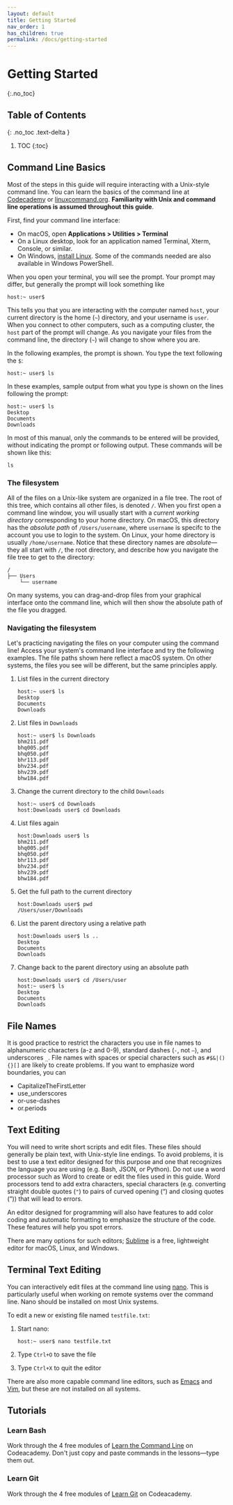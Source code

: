 ```yaml
---
layout: default
title: Getting Started
nav_order: 1
has_children: true
permalink: /docs/getting-started
---
```


# Getting Started
{:.no_toc}

## Table of Contents
{: .no_toc .text-delta }

1. TOC
{:toc}



## Command Line Basics

Most of the steps in this guide will require interacting with a Unix-style command line. You can learn the basics of the command line at [Codecademy](https://www.codecademy.com/learn/learn-the-command-line) or [linuxcommand.org](http://linuxcommand.org/lc3_learning_the_shell.php). **Familiarity with Unix and command line operations is assumed throughout this guide**.

First, find your command line interface:

- On macOS, open **Applications > Utilities > Terminal**
- On a Linux desktop, look for an application named Terminal, Xterm, Console, or similar.
- On Windows, [install Linux](https://docs.microsoft.com/en-us/windows/wsl/install-win10). Some of the commands needed are also available in Windows PowerShell.

When you open your terminal, you will see the prompt. Your prompt may differ, but generally the prompt will look something like

```terminal
host:~ user$
```

This tells you that you are interacting with the computer named `host`, your current directory is the home (`~`) directory, and your username is `user`. When you connect to other computers, such as a computing cluster, the `host` part of the prompt will change. As you navigate your files from the command line, the directory (`~`) will change to show where you are. 

In the following examples, the prompt is shown. You type the text following the `$`:

```terminal
host:~ user$ ls
```

In these examples, sample output from what you type is shown on the lines following the prompt:

```terminal
host:~ user$ ls
Desktop
Documents
Downloads
```

In most of this manual, only the commands to be entered will be provided, without indicating the prompt or following output. These commands will be shown like this:

```shell
ls
```

### The filesystem

All of the files on a Unix-like system are organized in a file tree. The root of this tree, which contains all other files, is denoted `/`. When you first open a command line window, you will usually start with a *current working directory* corresponding to your home directory. On macOS, this directory has the *absolute path* of `/Users/username`, where `username` is specifc to the account you use to login to the system. On Linux,  your home directory is usually `/home/username`. Notice that these directory names are *absolute*—they all start with `/`, the root directory, and describe how you navigate the file tree to get to the directory:

```
/
├── Users
    └── username
```

On many systems, you can drag-and-drop files from your graphical interface onto the command line, which will then show the absolute path of the file you dragged. 


### Navigating the filesystem

Let's practicing navigating the files on your computer using the command line! Access your system's command line interface and try the following examples. The file paths shown here reflect a macOS system. On other systems, the files you see will be different, but the same principles apply.



1. List files in the current directory

	```terminal
	host:~ user$ ls
	Desktop
	Documents
	Downloads
	```
	
2. List files in `Downloads`
	
	```terminal
	host:~ user$ ls Downloads
	bhm211.pdf
	bhq005.pdf
	bhq050.pdf
	bhr113.pdf
	bhv234.pdf
	bhv239.pdf
	bhw184.pdf
	```

3. Change the current directory to the child `Downloads`

	```terminal
	host:~ user$ cd Downloads
	host:Downloads user$ cd Downloads
	```

4. List files again

	```terminal
	host:Downloads user$ ls
	bhm211.pdf
	bhq005.pdf
	bhq050.pdf
	bhr113.pdf
	bhv234.pdf
	bhv239.pdf
	bhw184.pdf
	```
5. Get the full path to the current directory

	```terminal
	host:Downloads user$ pwd
	/Users/user/Downloads
	```
	
6. List the parent directory using a relative path

	```terminal
	host:Downloads user$ ls ..
	Desktop
	Documents
	Downloads
	```
	
7. Change back to the parent directory using an absolute path

	```terminal
	host:Downloads user$ cd /Users/user
	host:~ user$ ls
	Desktop
	Documents
	Downloads
	```



## File Names

It is good practice to restrict the characters you use in file names to alphanumeric characters (a-z and 0-9), standard dashes (`-`, not `—`), and underscores `_`. File names with spaces or special characters such as `#$&|(){}[]` are likely to create problems. If you want to emphasize word boundaries, you can

- CapitalizeTheFirstLetter
- use_underscores
- or-use-dashes
- or.periods


## Text Editing

You will need to write short scripts and edit files. These files should generally be plain text, with Unix-style line endings. To avoid problems, it is best to use a text editor designed for this purpose and one that recognizes the language you are using (e.g. Bash, JSON, or Python). Do not use a word processor such as Word to create or edit the files used in this guide. Word processors tend to add extra characters, special characters (e.g. converting straight double quotes (`"`) to pairs of curved opening (&ldquo;) and closing quotes (&rdquo;)) that will lead to errors.

An editor designed for programming will also have features to add color coding and automatic formatting to emphasize the structure of the code. These features will help you spot errors. 

There are many options for such editors; [Sublime](https://www.sublimetext.com/3) is a free, lightweight editor for macOS, Linux, and Windows.


## Terminal Text Editing

You can interactively edit files at the command line using [nano](https://wiki.gentoo.org/wiki/Nano/Basics_Guide). This is particularly useful when working on remote systems over the command line. Nano should be installed on most Unix systems.

To edit a new or existing file named `testfile.txt`:


1.  Start nano:

	```terminal
	host:~ user$ nano testfile.txt
	```
2. Type `Ctrl+O` to save the file
3. Type `Ctrl+X` to quit the editor



There are also more capable command line editors, such as [Emacs](https://www.gnu.org/software/emacs/tour/) and [Vim](https://www.openvim.com), but these are not installed on all systems.



## Tutorials

### Learn Bash
Work through the 4 free modules of [Learn the Command Line](https://www.codecademy.com/learn/learn-the-command-line) on Codeacademy. Don't just copy and paste commands in the lessons—type them out.

### Learn Git
Work through the 4 free modules of [Learn Git](https://www.codecademy.com/learn/learn-git) on Codeacademy.
